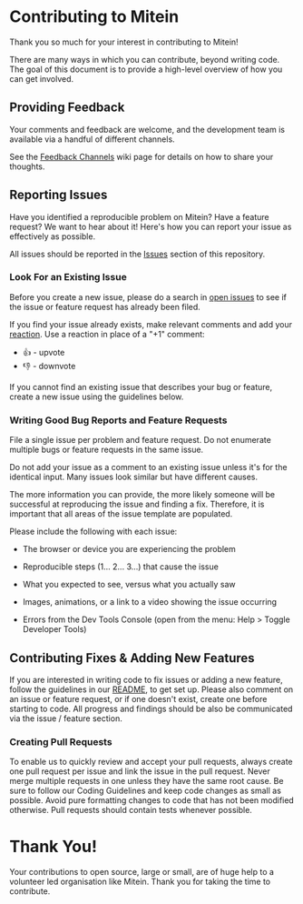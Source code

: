 # Contributing to Mitein

Thank you so much for your interest in contributing to Mitein!

There are many ways in which you can contribute, beyond writing code. The goal of this document is to provide a high-level overview of how you can get involved.

## Providing Feedback

Your comments and feedback are welcome, and the development team is available via a handful of different channels.

See the [Feedback Channels](https://github.com/microsoft/vscode/wiki/Feedback-Channels) wiki page for details on how to share your thoughts.

## Reporting Issues

Have you identified a reproducible problem on Mitein? Have a feature request? We want to hear about it! Here's how you can report your issue as effectively as possible.

All issues should be reported in the [Issues](https://github.com/Simba14/mitein/issues) section of this repository.


### Look For an Existing Issue

Before you create a new issue, please do a search in [open issues](https://github.com/Simba14/mitein/issues) to see if the issue or feature request has already been filed.

If you find your issue already exists, make relevant comments and add your [reaction](https://github.com/blog/2119-add-reactions-to-pull-requests-issues-and-comments). Use a reaction in place of a "+1" comment:

* 👍 - upvote
* 👎 - downvote

If you cannot find an existing issue that describes your bug or feature, create a new issue using the guidelines below.

### Writing Good Bug Reports and Feature Requests

File a single issue per problem and feature request. Do not enumerate multiple bugs or feature requests in the same issue.

Do not add your issue as a comment to an existing issue unless it's for the identical input. Many issues look similar but have different causes.

The more information you can provide, the more likely someone will be successful at reproducing the issue and finding a fix.
Therefore, it is important that all areas of the issue template are populated.

Please include the following with each issue:

* The browser or device you are experiencing the problem

* Reproducible steps (1... 2... 3...) that cause the issue

* What you expected to see, versus what you actually saw

* Images, animations, or a link to a video showing the issue occurring

* Errors from the Dev Tools Console (open from the menu: Help > Toggle Developer Tools)

## Contributing Fixes & Adding New Features

If you are interested in writing code to fix issues or adding a new feature, follow the guidelines in our [README](https://github.com/Simba14/mitein/README.md), to get set up. 
Please also comment on an issue or feature request, or if one doesn't exist, create one before starting to code.
All progress and findings should be also be communicated via the issue / feature section.   

### Creating Pull Requests

To enable us to quickly review and accept your pull requests, always create one pull request per issue and link the issue in the pull request.
Never merge multiple requests in one unless they have the same root cause. Be sure to follow our Coding Guidelines and keep code changes as small as possible. Avoid pure formatting changes to code that has not been modified otherwise.
Pull requests should contain tests whenever possible.


# Thank You!

Your contributions to open source, large or small, are of huge help to a volunteer led organisation like Mitein. Thank you for taking the time to contribute.
